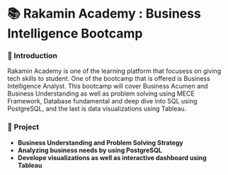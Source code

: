 # :books: Rakamin Academy : Business Intelligence Bootcamp

### :notebook_with_decorative_cover: Introduction
Rakamin Academy is one of the learning platform that focusess on giving tech skills to student. One of the bootcamp that is offered is Business Intelligence Analyst.
This bootcamp will cover Business Acumen and Business Understanding as well as problem solving using MECE Framework, Database fundamental and deep dive into SQL using
PostgreSQL, and the last is data visualizations using Tableau.

### :notebook_with_decorative_cover: Project
- **Business Understanding and Problem Solving Strategy**
- **Analyzing business needs by using PostgreSQL**
- **Develope visualizations as well as interactive dashboard using Tableau**
